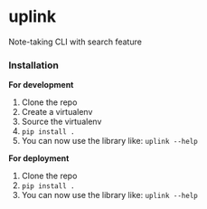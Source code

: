 # uplink
Note-taking CLI with search feature

### Installation

**For development**

1. Clone the repo
2. Create a virtualenv
3. Source the virtualenv
4. `pip install .`
5. You can now use the library like: `uplink --help`


**For deployment**

1. Clone the repo
2. `pip install .`
3. You can now use the library like: `uplink --help`
